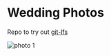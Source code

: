 # Wedding Photos

Repo to try out [git-lfs](https://git-lfs.github.com/)


![photo 1](photos/108.jpg)
